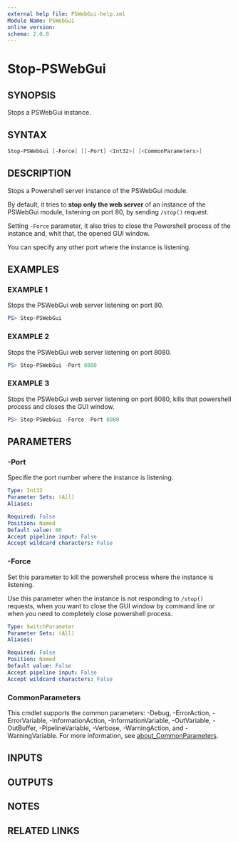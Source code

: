 ```yaml
---
external help file: PSWebGui-help.xml
Module Name: PSWebGui
online version:
schema: 2.0.0
---
```


# Stop-PSWebGui

## SYNOPSIS
Stops a PSWebGui instance.

## SYNTAX
```powershell
Stop-PSWebGui [-Force] [[-Port] <Int32>] [<CommonParameters>]
```

## DESCRIPTION
Stops a Powershell server instance of the PSWebGui module.

By default, it tries to **stop only the web server** of an instance of the PSWebGui module, listening on port 80, by sending ```/stop()``` request.

Setting ```-Force``` parameter, it also tries to close the Powershell process of the instance and, whit that, the opened GUI window.

You can specify any other port where the instance is listening.

## EXAMPLES

### EXAMPLE 1
Stops the PSWebGui web server listening on port 80.
```powershell
PS> Stop-PSWebGui
```

### EXAMPLE 2
Stops the PSWebGui web server listening on port 8080.
```powershell
PS> Stop-PSWebGui -Port 8080
```

### EXAMPLE 3
Stops the PSWebGui web server listening on port 8080, kills that powershell process and closes the GUI window.
```powershell
PS> Stop-PSWebGui -Force -Port 8080
```

## PARAMETERS

### -Port
Specifie the port number where the instance is listening.

```yaml
Type: Int32
Parameter Sets: (All)
Aliases:

Required: False
Position: Named
Default value: 80
Accept pipeline input: False
Accept wildcard characters: False
```

### -Force
Set this parameter to kill the powershell process where the instance is listening.

Use this parameter when the instance is not responding to ```/stop()``` requests, when you want to close the GUI window by command line or when you need to completely close powershell process.

```yaml
Type: SwitchParameter
Parameter Sets: (All)
Aliases:

Required: False
Position: Named
Default value: False
Accept pipeline input: False
Accept wildcard characters: False
```

### CommonParameters
This cmdlet supports the common parameters: -Debug, -ErrorAction, -ErrorVariable, -InformationAction, -InformationVariable, -OutVariable, -OutBuffer, -PipelineVariable, -Verbose, -WarningAction, and -WarningVariable. For more information, see [about_CommonParameters](http://go.microsoft.com/fwlink/?LinkID=113216).

## INPUTS

## OUTPUTS

## NOTES

## RELATED LINKS